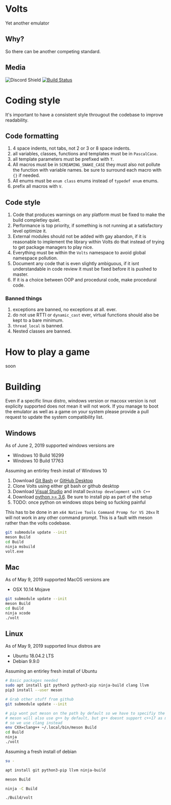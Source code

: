 # Volts
Yet another emulator

## Why?
So there can be another competing standard.

## Media
![Discord Shield](https://discordapp.com/api/guilds/578380242888949760/widget.png?style=shield)
[![Build Status](https://travis-ci.org/Apache-HB/CTULib.svg?branch=master)](https://travis-ci.org/Apache-HB/CTULib)

# Coding style

It's important to have a consistent style througout the codebase to improve readability.

## Code formatting
1. 4 space indents, not tabs, not 2 or 3 or 8 space indents.
2. all variables, classes, functions and templates must be in `PascalCase`.
3. all template parameters must be prefixed with `T`.
4. All macros must be in `SCREAMING_SNAKE_CASE` they must also not pollute the function with variable names. be sure to surround each macro with `{}` if needed.
5. All enums must be `enum class` enums instead of `typedef enum` enums.
6. prefix all macros with `V`.

## Code style
1. Code that produces warnings on any platform must be fixed to make the build completley quiet.
2. Performance is top priority, if something is not running at a satisfactory level optimize it.
3. External modules should not be added with gay abandon, if it is reasonable to implement the library within Volts do that instead of trying to get package managers to play nice.
4. Everything must be within the `Volts` namespace to avoid global namespace pollution.
5. Document any code that is even slightly ambiguous, if it isnt understandable in code review it must be fixed before it is pushed to master.
6. If it is a choice between OOP and procedural code, make procedural code.

### Banned things
1. exceptions are banned, no exceptions at all. ever.
2. do not use RTTI or `dynamic_cast` ever, virtual functions should also be kept to a bare minimum.
3. `thread_local` is banned.
4. Nested classes are banned.

# How to play a game
soon

# Building

Even if a specific linux distro, windows version or macosx version is not explicity supported does not mean it will not work.
If you manage to boot the emulator as well as a game on your system please provide a pull request to update the system compatibility list.

## Windows

As of June 2, 2019 supported windows versions are
* Windows 10 Build 16299
* Windows 10 Build 17763

Assuming an entirley fresh install of Windows 10

1. Download [Git Bash](https://git-scm/download/win) or [GitHub Desktop](https://desktop.github.com/)
2. Clone Volts using either git bash or github desktop
3. Download [Visual Studio](https://visualstudio.microsoft.com/downloads/) and install `Desktop development with C++`
4. Download [python >= 3.6](https://www.python.org/downloads/). Be sure to install pip as part of the setup
5. TODO: once python on windows stops being so fucking painful

This has to be done in an `x64 Native Tools Command Promp for VS 20xx`
It will not work in any other command prompt.
This is a fault with meson rather than the volts codebase.
```sh
git submodule update --init
meson Build
cd Build
ninja msbuild
volt.exe
```

## Mac

As of May 9, 2019 supported MacOS versions are
* OSX 10.14 Mojave

```sh
git submodule update --init
meson Build
cd Build
ninja xcode
./volt
```

## Linux

As of May 9, 2019 supported linux distros are
* Ubuntu 18.04.2 LTS
* Debian 9.9.0

Assuming an entirley fresh install of Ubuntu

```sh
# Basic packages needed
sudo apt install git python3 python3-pip ninja-build clang llvm
pip3 install --user meson

# Grab other stuff from github
git submodule update --init

# pip wont put meson on the path by default so we have to specifiy the full path
# meson will also use g++ by default, but g++ doesnt support c++17 as much as clang
# so we use clang instead
env CXX=clang++ ~/.local/bin/meson Build
cd Build
ninja
./volt
```

Assuming a fresh install of debian

```sh
su -

apt install git python3-pip llvm ninja-build

meson Build

ninja -C Build

./Build/volt
```
